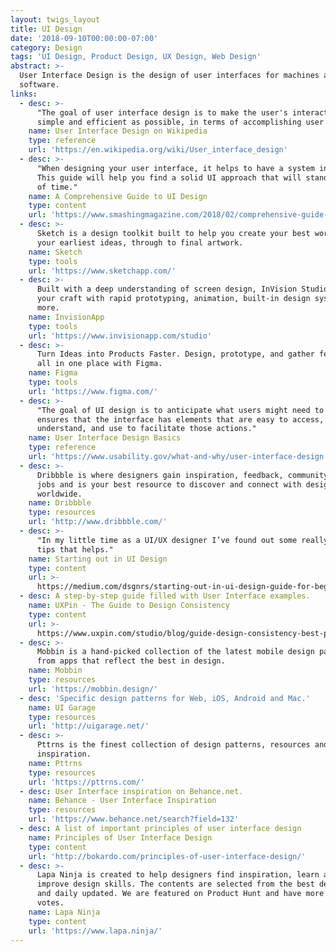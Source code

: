 ```yaml
---
layout: twigs_layout
title: UI Design
date: '2018-09-10T00:00:00-07:00'
category: Design
tags: 'UI Design, Product Design, UX Design, Web Design'
abstract: >-
  User Interface Design is the design of user interfaces for machines and
  software.
links:
  - desc: >-
      "The goal of user interface design is to make the user's interaction as
      simple and efficient as possible, in terms of accomplishing user goals."
    name: User Interface Design on Wikipedia
    type: reference
    url: 'https://en.wikipedia.org/wiki/User_interface_design'
  - desc: >-
      "When designing your user interface, it helps to have a system in place.
      This guide will help you find a solid UI approach that will stand the test
      of time."
    name: A Comprehensive Guide to UI Design
    type: content
    url: 'https://www.smashingmagazine.com/2018/02/comprehensive-guide-ui-design/'
  - desc: >-
      Sketch is a design toolkit built to help you create your best work — from
      your earliest ideas, through to final artwork.
    name: Sketch
    type: tools
    url: 'https://www.sketchapp.com/'
  - desc: >-
      Built with a deep understanding of screen design, InVision Studio elevates
      your craft with rapid prototyping, animation, built-in design systems, and
      more.
    name: InvisionApp
    type: tools
    url: 'https://www.invisionapp.com/studio'
  - desc: >-
      Turn Ideas into Products Faster. Design, prototype, and gather feedback
      all in one place with Figma.
    name: Figma
    type: tools
    url: 'https://www.figma.com/'
  - desc: >-
      "The goal of UI design is to anticipate what users might need to do and
      ensures that the interface has elements that are easy to access,
      understand, and use to facilitate those actions."
    name: User Interface Design Basics
    type: reference
    url: 'https://www.usability.gov/what-and-why/user-interface-design.html'
  - desc: >-
      Dribbble is where designers gain inspiration, feedback, community, and
      jobs and is your best resource to discover and connect with designers
      worldwide.
    name: Dribbble
    type: resources
    url: 'http://www.dribbble.com/'
  - desc: >-
      "In my little time as a UI/UX designer I’ve found out some really amazing
      tips that helps."
    name: Starting out in UI Design
    type: content
    url: >-
      https://medium.com/dsgnrs/starting-out-in-ui-design-guide-for-beginners-5caf02eb741d
  - desc: A step-by-step guide filled with User Interface examples.
    name: UXPin - The Guide to Design Consistency
    type: content
    url: >-
      https://www.uxpin.com/studio/blog/guide-design-consistency-best-practices-ui-ux-designers/
  - desc: >-
      Mobbin is a hand-picked collection of the latest mobile design patterns
      from apps that reflect the best in design.
    name: Mobbin
    type: resources
    url: 'https://mobbin.design/'
  - desc: 'Specific design patterns for Web, iOS, Android and Mac.'
    name: UI Garage
    type: resources
    url: 'http://uigarage.net/'
  - desc: >-
      Pttrns is the finest collection of design patterns, resources and
      inspiration.
    name: Pttrns
    type: resources
    url: 'https://pttrns.com/'
  - desc: User Interface inspiration on Behance.net.
    name: Behance - User Interface Inspiration
    type: resources
    url: 'https://www.behance.net/search?field=132'
  - desc: A list of important principles of user interface design
    name: Principles of User Interface Design
    type: content
    url: 'http://bokardo.com/principles-of-user-interface-design/'
  - desc: >-
      Lapa Ninja is created to help designers find inspiration, learn and
      improve design skills. The contents are selected from the best designs,
      and daily updated. We are featured on Product Hunt and have more than 1300
      votes.
    name: Lapa Ninja
    type: content
    url: 'https://www.lapa.ninja/'
---
```



